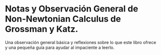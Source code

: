 # Notas y Observación General de Non-Newtonian Calculus de Grossman y Katz.

Una observación general básica y reflexiones sobre lo que este libro ofrece y una pequeña guía para ayudar al impaciente a leerlo.
